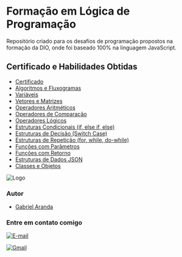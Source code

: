 # Formação em Lógica de Programação 

Repositório criado para os desafios de programação propostos na formação da DIO, onde foi baseado 100% na linguagem JavaScript. 


## Certificado e Habilidades Obtidas

- [Certificado](https://www.dio.me/certificate/979999E1/share)
- [Algoritmos e Fluxogramas](https://www.dio.me/certificate/5AE485CF/share)
- [Variáveis](https://www.dio.me/certificate/31B6B8E9/share)
- [Vetores e Matrizes](https://www.dio.me/certificate/74D60FF6/share)
- [Operadores Aritméticos](https://www.dio.me/certificate/8D59B67D/share)
- [Operadores de Comparação](https://www.dio.me/certificate/3BE853E5/share)
- [Operadores Lógicos](https://www.dio.me/certificate/4176D4B9/share)
- [Estruturas Condicionais (if, else if, else)](https://www.dio.me/certificate/31EEE789/share)
- [Estruturas de Decisão (Switch Case)](https://www.dio.me/certificate/3C62FA96/share)
- [Estruturas de Repetição (for, while, do-while)](https://www.dio.me/certificate/333837FC/share)
- [Funções com Parâmetros](https://www.dio.me/certificate/D8D192B9/share)
- [Funções com Retorno](https://www.dio.me/certificate/E9458FAD/share)
- [Estruturas de Dados JSON](https://www.dio.me/certificate/852926AB/share)
- [Classes e Objetos](https://www.dio.me/certificate/4C55D9E5/share)



![Logo](https://camo.githubusercontent.com/aba40c3142557891bcf65f8c4727ee8e0d30203fc09a4b91be9fed2ee3682f10/68747470733a2f2f6865726d65732e64696f2e6d652f747261636b732f39373764316234312d353838382d343464372d386534632d3537643233343837343864632e706e67)



### Autor 

- [Gabriel Aranda](https://www.github.com/oGabriel-Aranda1406)

### Entre em contato comigo

[![E-mail](https://img.shields.io/badge/-Email-000?style=for-the-badge&logo=microsoft-outlook&logoColor=007BFF)](mailto:gabriel.aranda@hotmail.com)

[![Gmail](https://img.shields.io/badge/Gmail-333333?style=for-the-badge&logo=gmail&logoColor=red)](mailto:biel.aranda234@gmail.com)

